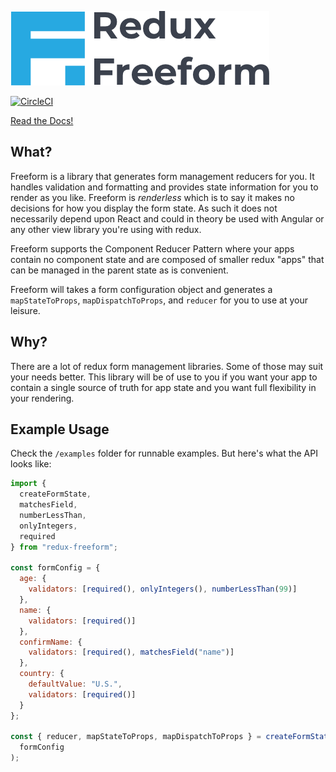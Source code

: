 ![header](/images/freeform-banner-small.png)

[![CircleCI](https://circleci.com/gh/CityBaseInc/redux-freeform/tree/master.svg?style=svg&circle-token=c438da276819dc386059028121b088ca581341fc)](https://circleci.com/gh/CityBaseInc/redux-freeform/tree/master)

[Read the Docs!](https://citbaseinc.github.io/redux-freeform)

## What?

Freeform is a library that generates form management reducers for you. It handles validation and formatting
and provides state information for you to render as you like. Freeform is _renderless_ which is to say
it makes no decisions for how you display the form state. As such it does not necessarily depend upon
React and could in theory be used with Angular or any other view library you're using with redux.

Freeform supports the Component Reducer Pattern where your apps contain no component state
and are composed of smaller redux "apps" that can be managed in the parent state as is convenient.

Freeform will takes a form configuration object and generates a `mapStateToProps`, `mapDispatchToProps`,
and `reducer` for you to use at your leisure.

## Why?

There are a lot of redux form management libraries. Some of those may suit your needs better. This library
will be of use to you if you want your app to contain a single source of truth for app state and
you want full flexibility in your rendering.

## Example Usage

Check the `/examples` folder for runnable examples. But here's what the API looks like:

```javascript
import {
  createFormState,
  matchesField,
  numberLessThan,
  onlyIntegers,
  required
} from "redux-freeform";

const formConfig = {
  age: {
    validators: [required(), onlyIntegers(), numberLessThan(99)]
  },
  name: {
    validators: [required()]
  },
  confirmName: {
    validators: [required(), matchesField("name")]
  },
  country: {
    defaultValue: "U.S.",
    validators: [required()]
  }
};

const { reducer, mapStateToProps, mapDispatchToProps } = createFormState(
  formConfig
);
```

